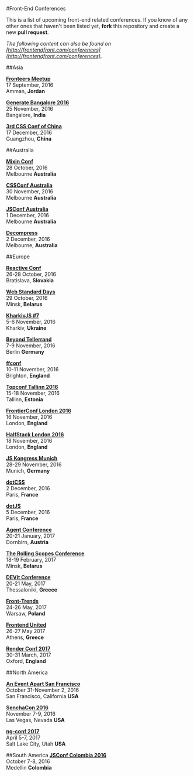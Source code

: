 #Front-End Conferences

This is a list of upcoming front-end related conferences. If you know of any other ones that haven't been listed yet, **fork** this repository and create a new **pull request**.

*The following content can also be found on [http://frontendfront.com/conferences](http://frontendfront.com/conferences).*

##Asia

[**Fronteers Meetup**](http://www.fontend.zone/)  
17 September, 2016  
Amman, **Jordan**

[**Generate Bangalore 2016**](http://www.generateconf.com/)  
25 November, 2016  
Bangalore, **India**

[**3rd CSS Conf of China**](http://css.w3ctech.com/)  
17 December, 2016  
Guangzhou, **China**


##Australia

[**Mixin Conf**](http://mixinconf.com/)  
28 October, 2016  
Melbourne **Australia**

[**CSSConf Australia**](http://2016.cssconf.com.au/)  
30 November, 2016  
Melbourne **Australia**

[**JSConf Australia**](http://2016.jsconfau.com/)  
1 December, 2016  
Melbourne **Australia**

[**Decompress**](http://decompress.com.au/)  
2 December, 2016  
Melbourne, **Australia**


##Europe

[**Reactive Conf**](https://reactiveconf.com/)  
26-28 October, 2016  
Bratislava, **Slovakia**

[**Web Standard Days**](https://wsd.events/2016/10/29/)  
29 October, 2016  
Minsk, **Belarus**

[**KharkivJS #7**](http://kharkivjs.org/)  
5-6 November, 2016  
Kharkiv, **Ukraine**

[**Beyond Tellerrand**](http://beyondtellerrand.com/)  
7-9 November, 2016  
Berlin **Germany**

[**ffconf**](http://ffconf.org/)  
10-11 November, 2016  
Brighton, **England**

[**Topconf Tallinn 2016**](http://topconf.com/tallinn-2016/)  
15-18 November, 2016  
Tallinn, **Estonia**

[**FrontierConf London 2016**](https://www.frontierconf.com/)  
16 November, 2016  
London, **England**

[**HalfStack London 2016**](http://www.halfstackconf.com/)  
18 November, 2016  
London, **England**  

[**JS Kongress Munich**](http://js-kongress.de/)  
28-29 November, 2016  
Munich, **Germany**

[**dotCSS**](http://www.dotcss.io/)  
2 December, 2016  
Paris, **France**

[**dotJS**](http://www.dotjs.io/)  
5 December, 2016  
Paris, **France**

[**Agent Conference**](http://agent.sh/)  
20-21 January, 2017  
Dornbirn, **Austria**  

[**The Rolling Scopes Conference**](https://2017.conf.rollingscopes.com/)  
18-19 February, 2017  
Minsk, **Belarus**  

[**DEVit Conference**](http://devitconf.org/)  
20-21 May, 2017  
Thessaloniki, **Greece**

[**Front-Trends**](https://2017.front-trends.com/)  
24-26 May, 2017  
Warsaw, **Poland**

[**Frontend United**](http://frontendunited.org/)  
26-27 May 2017  
Athens, **Greece**

[**Render Conf 2017**](http://2017.render-conf.com/)  
30-31 March, 2017  
Oxford, **England**


##North America

[**An Event Apart San Francisco**](http://aneventapart.com/event/san-francisco-2016)  
October 31-November 2, 2016  
San Francisco, California **USA**

[**SenchaCon 2016**](http://www.senchacon.com/)  
November 7-9, 2016  
Las Vegas, Nevada **USA**

[**ng-conf 2017**](https://www.ng-conf.org/)  
April 5-7, 2017  
Salt Lake City, Utah **USA**


##South America
[**JSConf Colombia 2016**](http://jsconf.co/)  
October 7-8, 2016  
Medellin **Colombia**
